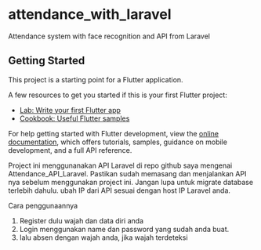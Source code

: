 # attendance_with_laravel

Attendance system with face recognition and API from Laravel

## Getting Started

This project is a starting point for a Flutter application.

A few resources to get you started if this is your first Flutter project:

- [Lab: Write your first Flutter app](https://docs.flutter.dev/get-started/codelab)
- [Cookbook: Useful Flutter samples](https://docs.flutter.dev/cookbook)

For help getting started with Flutter development, view the
[online documentation](https://docs.flutter.dev/), which offers tutorials,
samples, guidance on mobile development, and a full API reference.

Project ini menggunanakan API Laravel di repo github saya mengenai Attendance_API_Laravel. 
Pastikan sudah memasang dan menjalankan API nya sebelum menggunakan project ini.
Jangan lupa untuk migrate database terlebih dahulu.
ubah IP dari API sesuai dengan host IP Laravel anda. 

Cara penggunaannya
1. Register dulu wajah dan data diri anda 
2. Login menggunakan name dan password yang sudah anda buat.
3. lalu absen dengan wajah anda, jika wajah terdeteksi